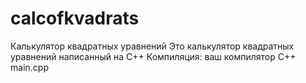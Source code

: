 # calcofkvadrats
Калькулятор квадратных уравнений
Это калькулятор квадратных уравнений написанный на C++
Компиляция: ваш компилятор C++ main.cpp
